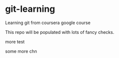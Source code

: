 # git-learning
Learning git from coursera google course

This repo will be populated with lots of fancy checks.

more test

some more chn
